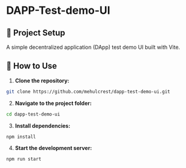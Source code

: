 # DAPP-Test-demo-UI

## 🚀 Project Setup

A simple decentralized application (DApp) test demo UI built with Vite.

## 📂 How to Use

1. **Clone the repository:**
```bash
git clone https://github.com/mehulcrest/dapp-test-demo-ui.git
```

2. **Navigate to the project folder:**
```bash
cd dapp-test-demo-ui
```

3. **Install dependencies:**
```bash
npm install
```

4. **Start the development server:**
```bash
npm run start
```

